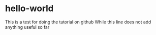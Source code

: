 # hello-world
This is a test for doing the tutorial on github
While this line does not add anything useful so far
